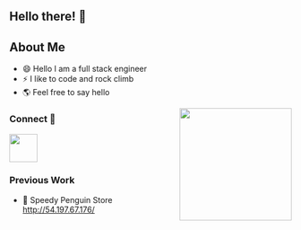 ## Hello there! 👋

## About Me

- 😄 Hello I am a full stack engineer
- ⚡ I like to code and rock climb
- 🌎 Feel free to say hello

<img align="right" width="200" height="200" src="https://media1.giphy.com/media/xUA7bdpLxQhsSQdyog/giphy.gif?cid=790b7611094ef9616de8a13d6292056570060ad01efb32e0&rid=giphy.gif">

### Connect 🔗
[<img src="https://github.com/FortAwesome/Font-Awesome/blob/6.x/svgs/brands/linkedin.svg" width="50" height="50">](https://www.linkedin.com/in/john-economou/)

### Previous Work
- 🐧 Speedy Penguin Store http://54.197.67.176/


